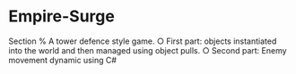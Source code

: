# Empire-Surge
Section % 
A tower defence style game.
		○ First part: objects instantiated into the world and then managed using object pulls.
		○ Second part: Enemy movement dynamic using C#

